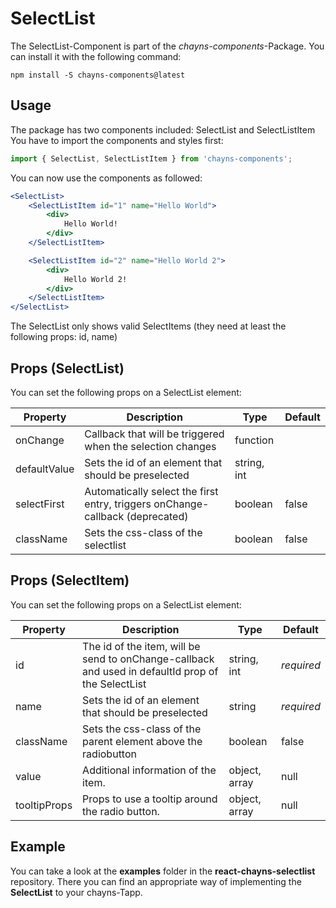 # SelectList #

The SelectList-Component is part of the *chayns-components*-Package. You can install it with the following command:

    npm install -S chayns-components@latest


## Usage ##

The package has two components included: SelectList and SelectListItem
You have to import the components and styles first:

```jsx harmony
import { SelectList, SelectListItem } from 'chayns-components';
```

You can now use the components as followed:
```jsx harmony
<SelectList>
	<SelectListItem id="1" name="Hello World">
		<div>
			Hello World!
		</div>
	</SelectListItem>

	<SelectListItem id="2" name="Hello World 2">
		<div>
			Hello World 2!
		</div>
	</SelectListItem>
</SelectList>
```

The SelectList only shows valid SelectItems (they need at least the following props: id, name)


## Props (SelectList) ##
You can set the following props on a SelectList element:

| Property     | Description                                                                   | Type        | Default      |
|--------------|-------------------------------------------------------------------------------|-------------|--------------|
| onChange     | Callback that will be triggered when the selection changes                    | function    |              |
| defaultValue | Sets the id of an element that should be preselected                          | string, int |              |
| selectFirst  | Automatically select the first entry, triggers onChange-callback (deprecated) | boolean     |  false       |
| className    | Sets the css-class of the selectlist                                          | boolean     |  false       |


## Props (SelectItem) ##
You can set the following props on a SelectList element:

| Property  | Description                                                                                         | Type            | Default    |
|-----------|-----------------------------------------------------------------------------------------------------|-----------------|------------|
| id        | The id of the item, will be send to onChange-callback and used in defaultId prop of the SelectList  | string, int     | *required* |
| name      | Sets the id of an element that should be preselected                                                | string          | *required* |
| className | Sets the css-class of the parent element above the radiobutton                                      | boolean         | false      |
| value     | Additional information of the item.                                                                 | object, array   | null       |
| tooltipProps | Props to use a tooltip around the radio button.                                                  | object, array   | null       |


## Example ##

You can take a look at the **examples** folder in the **react-chayns-selectlist** repository. There you can find an appropriate way of implementing the **SelectList** to your chayns-Tapp.
